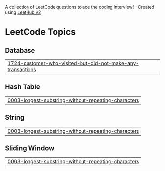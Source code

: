 A collection of LeetCode questions to ace the coding interview! - Created using [LeetHub v2](https://github.com/arunbhardwaj/LeetHub-2.0)
<!---LeetCode Topics Start-->
# LeetCode Topics
## Database
|  |
| ------- |
| [1724-customer-who-visited-but-did-not-make-any-transactions](https://github.com/ckremer99/Leetcode/tree/master/1724-customer-who-visited-but-did-not-make-any-transactions) |
## Hash Table
|  |
| ------- |
| [0003-longest-substring-without-repeating-characters](https://github.com/ckremer99/Leetcode/tree/master/0003-longest-substring-without-repeating-characters) |
## String
|  |
| ------- |
| [0003-longest-substring-without-repeating-characters](https://github.com/ckremer99/Leetcode/tree/master/0003-longest-substring-without-repeating-characters) |
## Sliding Window
|  |
| ------- |
| [0003-longest-substring-without-repeating-characters](https://github.com/ckremer99/Leetcode/tree/master/0003-longest-substring-without-repeating-characters) |
<!---LeetCode Topics End-->